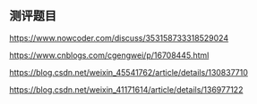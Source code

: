 ## 测评题目

https://www.nowcoder.com/discuss/353158733318529024

https://www.cnblogs.com/cgengwei/p/16708445.html

https://blog.csdn.net/weixin_45541762/article/details/130837710

https://blog.csdn.net/weixin_41171614/article/details/136977122